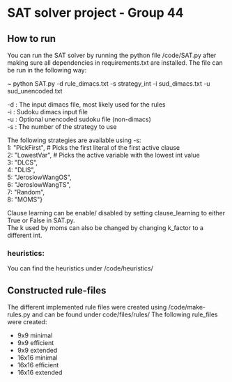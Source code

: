 # SAT solver project - Group 44

## How to run
You can run the SAT solver by running the python file /code/SAT.py after making sure all dependencies in requirements.txt are installed.
The file can be run in the following way: 

~ python SAT.py -d rule_dimacs.txt -s strategy_int -i sud_dimacs.txt -u sud_unencoded.txt

-d : The input dimacs file, most likely used for the rules   
-i : Sudoku dimacs input file   
-u : Optional unencoded sudoku file (non-dimacs)   
-s : The number of the strategy to use   

The following strategies are available using -s:   
1: "PickFirst",  # Picks the first literal of the first active clause   
2: "LowestVar",  # Picks the active variable with the lowest int value   
3: "DLCS",   
4: "DLIS",   
5: "JeroslowWangOS",   
6: "JeroslowWangTS",   
7: "Random",   
8: "MOMS"}   

Clause learning can be enable/ disabled by setting clause_learning to either True or False in SAT.py.   
The k used by moms can also be changed by changing k_factor to a different int.

### heuristics:
You can find the heuristics under /code/heuristics/

## Constructed rule-files
The different implemented rule files were created using /code/make-rules.py and can be found under code/files/rules/
The following rule_files were created:
- 9x9 minimal   
- 9x9 efficient  
- 9x9 extended
- 16x16 minimal
- 16x16 efficient
- 16x16 extended



